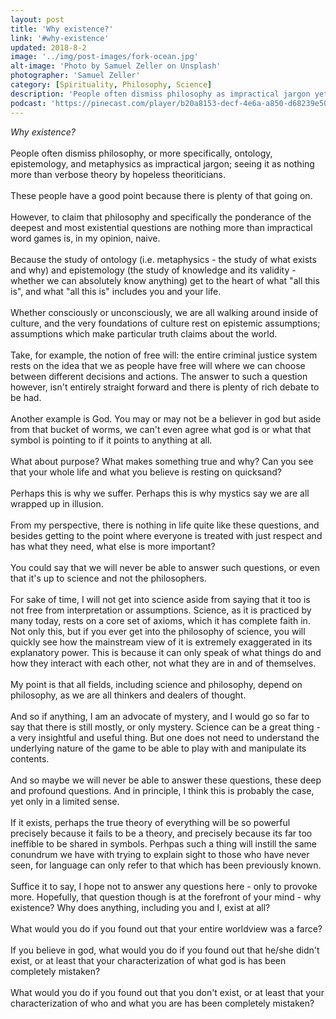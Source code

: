 ```yaml
---
layout: post
title: 'Why existence?'
link: '#why-existence'
updated: 2018-8-2
image: '../img/post-images/fork-ocean.jpg'
alt-image: 'Photo by Samuel Zeller on Unsplash'
photographer: 'Samuel Zeller'
category: [Spirituality, Philosophy, Science]
description: 'People often dismiss philosophy as impractical jargon yet fail to see how it is at the foundation of their life...'
podcast: 'https://pinecast.com/player/b20a8153-decf-4e6a-a850-d68239e50207?theme=minimal'
---
```

*Why existence?*
<br>
<br>
People often dismiss philosophy, or more specifically, ontology, epistemology, and metaphysics as impractical jargon; seeing it as nothing more than verbose theory by hopeless theoriticians.
<br>
<br>
These people have a good point because there is plenty of that going on.
<br>
<br>
However, to claim that philosophy and specifically the ponderance of the deepest and most existential questions are nothing more than impractical word games is, in my opinion, naive. 
<br>
<br>
Because the study of ontology (i.e. metaphysics - the study of what exists and why) and epistemology (the study of knowledge and its validity - whether we can absolutely know anything) get to the heart of what "all this is", and what "all this is" includes you and your life. 
<br>
<br>
Whether consciously or unconsciously, we are all walking around inside of culture, and the very foundations of culture rest on epistemic assumptions; assumptions which make particular truth claims about the world.
<br>
<br>
Take, for example, the notion of free will: the entire criminal justice system rests on the idea that we as people have free will where we can choose between different decisions and actions. The answer to such a question however, isn't entirely straight forward and there is plenty of rich debate to be had.
<br>
<br>
Another example is God. You may or may not be a believer in god but aside from that bucket of worms, we can't even agree what god is or what that symbol is pointing to if it points to anything at all.
<br>
<br>
What about purpose? What makes something true and why? Can you see that your whole life and what you believe is resting on quicksand?
<br>
<br>
Perhaps this is why we suffer. Perhaps this is why mystics say we are all wrapped up in illusion. 
<br>
<br>
From my perspective, there is nothing in life quite like these questions, and besides getting to the point where everyone is treated with just respect and has what they need, what else is more important?
<br>
<br>
You could say that we will never be able to answer such questions, or even that it's up to science and not the philosophers.
<br>
<br>
For sake of time,  I will not get into science aside from saying that it too is not free from interpretation or assumptions. Science, as it is practiced by many today, rests on a core set of axioms, which it has complete faith in. Not only this, but if you ever get into the philosophy of science, you will quickly see how the mainstream view of it is extremely exaggerated in its explanatory power. This is because it can only speak of what things do and how they interact with each other, not what they are in and of themselves. 
<br>
<br>
My point is that all fields, including science and philosophy, depend on philosophy, as we are all thinkers and dealers of thought.
<br>
<br>
And so if anything, I am an advocate of mystery, and I would go so far to say that there is still mostly, or only mystery. Science can be a great thing - a very insightful and useful thing. But one does not need to understand the underlying nature of the game to be able to play with and manipulate its contents.
<br>
<br>
And so maybe we will never be able to answer these questions, these deep and profound questions. And in principle, I think this is probably the case, yet only in a limited sense. 
<br>
<br>
If it exists, perhaps the true theory of everything will be so powerful precisely because it fails to be a theory, and precisely because its far too ineffible to be shared in symbols. Perhpas such a thing will instill the same conundrum we have with trying to explain sight to those who have never seen, for language can only refer to that which has been previously known.
<br>
<br>
Suffice it to say, I hope not to answer any questions here - only to provoke more. Hopefully, that question though is at the forefront of your mind - why existence? Why does anything, including you and I, exist at all?
<br>
<br>
What would you do if you found out that your entire worldview was a farce?
<br>
<br>
If you believe in god, what would you do if you found out that he/she didn't exist, or at least that your characterization of what god is has been completely mistaken?
<br>
<br>
What would you do if you found out that you don't exist, or at least that your characterization of who and what you are has been completely mistaken?